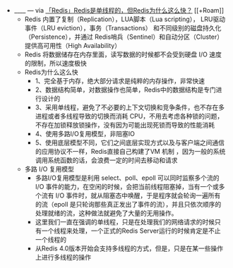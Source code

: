 - ____ — via [「Redis」Redis是单线程的，但Redis为什么这么快？](https://www.toutiao.com/a6635954715186184717) [[+Roam]]
    - Redis 内置了复制（Replication），LUA脚本（Lua scripting）， LRU驱动事件（LRU eviction），事务（Transactions） 和不同级别的磁盘持久化（Persistence），并通过 Redis哨兵（Sentinel）和自动分区（Cluster）提供高可用性（High Availability）
    - Redis 将数据储存在内存里面，读写数据的时候都不会受到硬盘 I/O 速度的限制，所以速度极快
    - Redis为什么这么快
        - 1、完全基于内存，绝大部分请求是纯粹的内存操作，非常快速
        - 2、数据结构简单，对数据操作也简单，Redis中的数据结构是专门进行设计的
        - 3、采用单线程，避免了不必要的上下文切换和竞争条件，也不存在多进程或者多线程导致的切换而消耗 CPU，不用去考虑各种锁的问题，不存在加锁释放锁操作，没有因为可能出现死锁而导致的性能消耗
        - 4、使用多路I/O复用模型，非阻塞IO
        - 5、使用底层模型不同，它们之间底层实现方式以及与客户端之间通信的应用协议不一样，Redis直接自己构建了VM 机制 ，因为一般的系统调用系统函数的话，会浪费一定的时间去移动和请求
    - 多路 I/O 复用模型
        - 多路I/O复用模型是利用 select、poll、epoll 可以同时监察多个流的 I/O 事件的能力，在空闲的时候，会把当前线程阻塞掉，当有一个或多个流有 I/O 事件时，就从阻塞态中唤醒，于是程序就会轮询一遍所有的流（epoll 是只轮询那些真正发出了事件的流），并且只依次顺序的处理就绪的流，这种做法就避免了大量的无用操作。
        - 这里我们一直在强调的单线程，只是在处理我们的网络请求的时候只有一个线程来处理，一个正式的Redis Server运行的时候肯定是不止一个线程的
        - 从Redis 4.0版本开始会支持多线程的方式，但是，只是在某一些操作上进行多线程的操作
